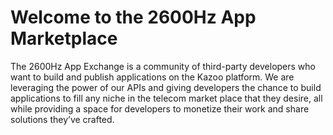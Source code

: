 # Welcome to the 2600Hz App Marketplace
The 2600Hz App Exchange is a community of third-party developers who want to build and publish applications on the Kazoo platform. We are leveraging the power of our APIs and giving developers the chance to build applications to fill any niche in the telecom market place that they desire, all while providing a space for developers to monetize their work and share solutions they’ve crafted.
